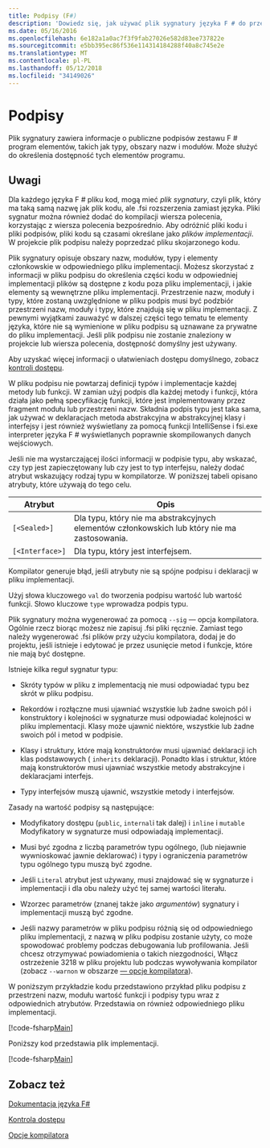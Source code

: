 ```yaml
---
title: Podpisy (F#)
description: 'Dowiedz się, jak używać plik sygnatury języka F # do przechowywania informacji o publiczne podpisów zestawu F # program elementów, takich jak typy, obszary nazw i modułów.'
ms.date: 05/16/2016
ms.openlocfilehash: 6e182a1a0ac7f3f9fab27026e582d83ee737822e
ms.sourcegitcommit: e5bb395ec86f536e114314184288f40a8c745e2e
ms.translationtype: MT
ms.contentlocale: pl-PL
ms.lasthandoff: 05/12/2018
ms.locfileid: "34149026"
---
```

# <a name="signatures"></a>Podpisy

Plik sygnatury zawiera informacje o publiczne podpisów zestawu F # program elementów, takich jak typy, obszary nazw i modułów. Może służyć do określenia dostępność tych elementów programu.


## <a name="remarks"></a>Uwagi
Dla każdego języka F # pliku kod, mogą mieć *plik sygnatury*, czyli plik, który ma taką samą nazwę jak plik kodu, ale .fsi rozszerzenia zamiast języka. Pliki sygnatur można również dodać do kompilacji wiersza polecenia, korzystając z wiersza polecenia bezpośrednio. Aby odróżnić pliki kodu i pliki podpisów, pliki kodu są czasami określane jako *plików implementacji*. W projekcie plik podpisu należy poprzedzać pliku skojarzonego kodu.

Plik sygnatury opisuje obszary nazw, modułów, typy i elementy członkowskie w odpowiedniego pliku implementacji. Możesz skorzystać z informacji w pliku podpisu do określenia części kodu w odpowiedniej implementacji plików są dostępne z kodu poza pliku implementacji, i jakie elementy są wewnętrzne pliku implementacji. Przestrzenie nazw, moduły i typy, które zostaną uwzględnione w pliku podpis musi być podzbiór przestrzeni nazw, moduły i typy, które znajdują się w pliku implementacji. Z pewnymi wyjątkami zauważyć w dalszej części tego tematu te elementy języka, które nie są wymienione w pliku podpisu są uznawane za prywatne do pliku implementacji. Jeśli plik podpisu nie zostanie znaleziony w projekcie lub wiersza polecenia, dostępność domyślny jest używany.

Aby uzyskać więcej informacji o ułatwieniach dostępu domyślnego, zobacz [kontroli dostępu](access-control.md).

W pliku podpisu nie powtarzaj definicji typów i implementacje każdej metody lub funkcji. W zamian użyj podpis dla każdej metody i funkcji, która działa jako pełną specyfikację funkcji, które jest implementowany przez fragment modułu lub przestrzeni nazw. Składnia podpis typu jest taka sama, jak używać w deklaracjach metoda abstrakcyjna w abstrakcyjnej klasy i interfejsy i jest również wyświetlany za pomocą funkcji IntelliSense i fsi.exe interpreter języka F # wyświetlanych poprawnie skompilowanych danych wejściowych.

Jeśli nie ma wystarczającej ilości informacji w podpisie typu, aby wskazać, czy typ jest zapieczętowany lub czy jest to typ interfejsu, należy dodać atrybut wskazujący rodzaj typu w kompilatorze. W poniższej tabeli opisano atrybuty, które używają do tego celu.



|Atrybut|Opis|
|---------|-----------|
|`[<Sealed>]`|Dla typu, który nie ma abstrakcyjnych elementów członkowskich lub który nie ma zastosowania.|
|`[<Interface>]`|Dla typu, który jest interfejsem.|
Kompilator generuje błąd, jeśli atrybuty nie są spójne podpisu i deklaracji w pliku implementacji.

Użyj słowa kluczowego `val` do tworzenia podpisu wartość lub wartość funkcji. Słowo kluczowe `type` wprowadza podpis typu.

Plik sygnatury można wygenerować za pomocą `--sig` — opcja kompilatora. Ogólnie rzecz biorąc możesz nie zapisuj .fsi pliki ręcznie. Zamiast tego należy wygenerować .fsi plików przy użyciu kompilatora, dodaj je do projektu, jeśli istnieje i edytować je przez usunięcie metod i funkcje, które nie mają być dostępne.

Istnieje kilka reguł sygnatur typu:


- Skróty typów w pliku z implementacją nie musi odpowiadać typu bez skrót w pliku podpisu.


- Rekordów i rozłączne musi ujawniać wszystkie lub żadne swoich pól i konstruktory i kolejności w sygnaturze musi odpowiadać kolejności w pliku implementacji. Klasy może ujawnić niektóre, wszystkie lub żadne swoich pól i metod w podpisie.


- Klasy i struktury, które mają konstruktorów musi ujawniać deklaracji ich klas podstawowych ( `inherits` deklaracji). Ponadto klas i struktur, które mają konstruktorów musi ujawniać wszystkie metody abstrakcyjne i deklaracjami interfejs.


- Typy interfejsów muszą ujawnić, wszystkie metody i interfejsów.


Zasady na wartość podpisy są następujące:


- Modyfikatory dostępu (`public`, `internal`i tak dalej) i `inline` i `mutable` Modyfikatory w sygnaturze musi odpowiadają implementacji.


- Musi być zgodna z liczbą parametrów typu ogólnego, (lub niejawnie wywnioskować jawnie deklarować) i typy i ograniczenia parametrów typu ogólnego typu muszą być zgodne.


- Jeśli `Literal` atrybut jest używany, musi znajdować się w sygnaturze i implementacji i dla obu należy użyć tej samej wartości literału.


- Wzorzec parametrów (znanej także jako *argumentów*) sygnatury i implementacji muszą być zgodne.


- Jeśli nazwy parametrów w pliku podpisu różnią się od odpowiedniego pliku implementacji, z nazwą w pliku podpisu zostanie użyty, co może spowodować problemy podczas debugowania lub profilowania. Jeśli chcesz otrzymywać powiadomienia o takich niezgodności, Włącz ostrzeżenie 3218 w pliku projektu lub podczas wywoływania kompilator (zobacz `--warnon` w obszarze [— opcje kompilatora](compiler-options.md)).


W poniższym przykładzie kodu przedstawiono przykład pliku podpisu z przestrzeni nazw, modułu wartość funkcji i podpisy typu wraz z odpowiednich atrybutów. Przedstawia on również odpowiedniego pliku implementacji.

[!code-fsharp[Main](../../../samples/snippets/fsharp/fssignatures/snippet9002.fs)]

Poniższy kod przedstawia plik implementacji.

[!code-fsharp[Main](../../../samples/snippets/fsharp/fssignatures/snippet9001.fs)]
    
## <a name="see-also"></a>Zobacz też
[Dokumentacja języka F#](index.md)

[Kontrola dostępu](access-control.md)

[Opcje kompilatora](compiler-options.md)
